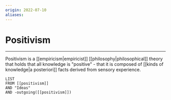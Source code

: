 ```yaml
---
origin: 2022-07-10
aliases: 
---
```

# Positivism
---
Positivism is a [[empiricism|empiricist]] [[philosophy|philosophical]] theory that holds that all knowledge is "positive" - that it is composed of [[kinds of knowledge|a posteriori]] facts derived from sensory experience.




```dataview
LIST 
FROM [[positivism]]
AND "Ideas"
AND -outgoing([[positivism]])
```

